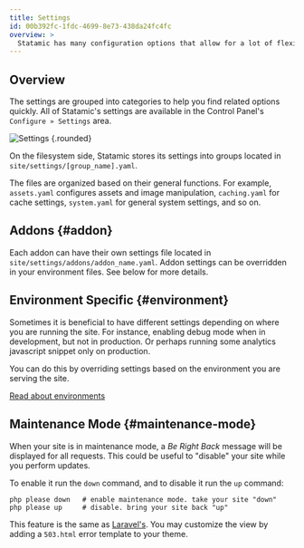 ```yaml
---
title: Settings
id: 00b392fc-1fdc-4699-8e73-438da24fc4fc
overview: >
  Statamic has many configuration options that allow for a lot of flexibility in behavior and functionality. Settings can be set in the Control Panel, your YAML files, and even your `.env` file if you would like them to differ depending on your environment.
---
```

## Overview

The settings are grouped into categories to help you find related options quickly. All of Statamic's settings are available in the Control Panel's `Configure » Settings` area.

![Settings](/assets/img/screenshots/cp-settings.jpg) {.rounded}

On the filesystem side, Statamic stores its settings into groups located in `site/settings/[group_name].yaml`.

The files are organized based on their general functions. For example, `assets.yaml` configures assets and image manipulation, `caching.yaml` for cache settings, `system.yaml` for general system settings, and so on.


## Addons {#addon}

Each addon can have their own settings file located in `site/settings/addons/addon_name.yaml`. Addon settings can be overridden in your environment files. See below for more details.


## Environment Specific {#environment}

Sometimes it is beneficial to have different settings depending on where you are running the site. For instance, enabling debug mode when in development, but not in production. Or perhaps running some analytics javascript snippet only on production.

You can do this by overriding settings based on the environment you are serving the site.

[Read about environments](/environments)


## Maintenance Mode {#maintenance-mode}

When your site is in maintenance mode, a _Be Right Back_ message will be displayed for all requests. This could be
useful to "disable" your site while you perform updates.

To enable it run the `down` command, and to disable it run the `up` command:

``` .language-bash
php please down   # enable maintenance mode. take your site "down"
php please up     # disable. bring your site back "up"
```

This feature is the same as [Laravel's](https://laravel.com/docs/5.1/installation#maintenance-mode). You may customize the view by adding a `503.html` error template to your theme.

